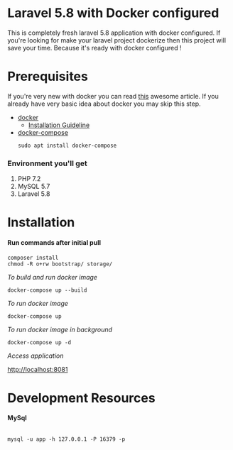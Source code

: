 # Laravel 5.8 with Docker configured
This is completely fresh laravel 5.8 application with docker configured. If you're looking for make your laravel project dockerize then this project will save your time. Because it's ready with docker configured !
# Prerequisites
If you're very new with docker you can read [this](https://bitpress.io/simple-approach-using-docker-with-php/) awesome article. If you already have very basic idea about docker you may skip this step.

- [docker](https://www.docker.com/)
    - [Installation Guideline](https://www.digitalocean.com/community/tutorials/how-to-install-and-use-docker-on-ubuntu-18-04)
- [docker-compose](https://docs.docker.com/compose/) 
    ```
    sudo apt install docker-compose
    ```
### Environment you'll get
1. PHP 7.2
2. MySQL 5.7
3. Laravel 5.8

# Installation
#### Run commands after initial pull

```
composer install
chmod -R o+rw bootstrap/ storage/ 
```  

*To build and run docker image*
```
docker-compose up --build
```

*To run docker image*
```
docker-compose up
```

*To run docker image in background*
```
docker-compose up -d
```

*Access application*

[http://localhost:8081](http://localhost:8081)



# Development Resources
#### MySql 
```

mysql -u app -h 127.0.0.1 -P 16379 -p
```

